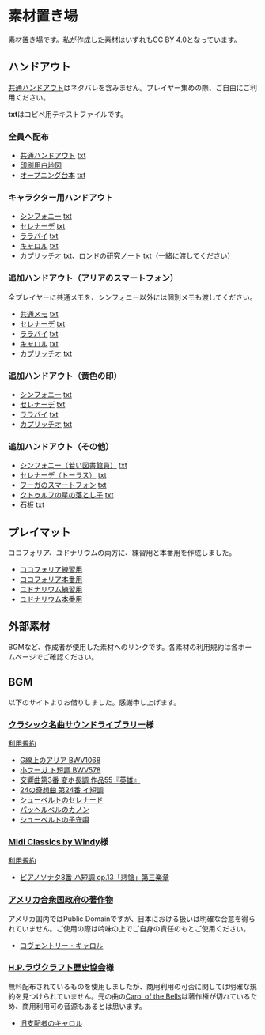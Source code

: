 # 素材置き場
素材置き場です。私が作成した素材はいずれもCC BY 4.0となっています。

## ハンドアウト
[共通ハンドアウト](resources/HandOuts/CommonHandOut.pdf)はネタバレを含みません。プレイヤー集めの際、ご自由にご利用ください。

**txt**はコピペ用テキストファイルです。

### 全員へ配布
- [共通ハンドアウト](resources/HandOuts/CommonHandOut.pdf) [txt](resources/HandOuts/txt/CommonHandOut.txt)
- [印刷用白地図](resources/Handouts/MapForPrint.pdf)
- [オープニング台本](resources/Handouts/Opening.pdf) [txt](resources/HandOuts/txt/Opening.txt)

###  キャラクター用ハンドアウト
- [シンフォニー](resources/HandOuts/1_PCHandOut/PC1_Symphony.pdf) [txt](resources/HandOuts/txt/PC1_Symphony.txt)
- [セレナーデ](resources/HandOuts/1_PCHandOut/PC2_Serenade.pdf) [txt](resources/HandOuts/txt/PC2_Serenade.txt)
- [ララバイ](resources/HandOuts/1_PCHandOut/PC3_Lullaby.pdf) [txt](resources/HandOuts/txt/PC3_Lullaby.txt)
- [キャロル](resources/HandOuts/1_PCHandOut/PC4_Carol.pdf) [txt](resources/HandOuts/txt/PC4_Carol.txt)
- [カプリッチオ](resources/HandOuts/1_PCHandOut/PC5_Capriccio.pdf) [txt](resources/HandOuts/txt/PC5_Capriccio.txt)、[ロンドの研究ノート](resources/HandOuts/1_PCHandOut/Rondo_research_note.pdf) [txt](resources/HandOuts/txt/Rondo_research_note.txt)（一緒に渡してください）

### 追加ハンドアウト（アリアのスマートフォン）
全プレイヤーに共通メモを、シンフォニー以外には個別メモも渡してください。

- [共通メモ](resources/HandOuts/2_Aria_Memo/Aria_Memo_Common.pdf) [txt](resources/HandOuts/txt/Aria_Memo_Common.txt)
- [セレナーデ](resources/HandOuts/2_Aria_Memo/Aria_Memo_PC2_Serenade.pdf) [txt](resources/HandOuts/txt/Aria_Memo_PC2_Serenade.txt)
- [ララバイ](resources/HandOuts/2_Aria_Memo/Aria_Memo_PC3_Lullaby.pdf) [txt](resources/HandOuts/txt/Aria_Memo_PC3_Lullaby.txt)
- [キャロル](resources/HandOuts/2_Aria_Memo/Aria_Memo_PC4_Carol.pdf) [txt](resources/HandOuts/txt/Aria_Memo_PC4_Carol.txt)
- [カプリッチオ](resources/HandOuts/2_Aria_Memo/Aria_Memo_PC5_Capriccio.pdf) [txt](resources/HandOuts/txt/Aria_Memo_PC5_Capriccio.txt)

### 追加ハンドアウト（黄色の印）
- [シンフォニー](resources/HandOuts/3_Yellow_Sign/Yellow_Sign_PC1_Symphony.pdf) [txt](resources/HandOuts/txt/Yellow_Sign_PC1_Symphony.txt)
- [セレナーデ](resources/HandOuts/3_Yellow_Sign/Yellow_Sign_PC2_Serenade.pdf) [txt](resources/HandOuts/txt/Yellow_Sign_PC2_Serenade.txt)
- [ララバイ](resources/HandOuts/3_Yellow_Sign/Yellow_Sign_PC3_Lullaby.pdf) [txt](resources/HandOuts/txt/Yellow_Sign_PC3_Lullaby.txt)
- [カプリッチオ](resources/HandOuts/3_Yellow_Sign/Yellow_Sign_PC5_Capriccio.pdf) [txt](resources/HandOuts/txt/Yellow_Sign_PC5_Capriccio.txt)

### 追加ハンドアウト（その他）
- [シンフォニー（若い図書館員）](resources/HandOuts/4_Other_Additional/Additional_Info_PC1_Symphony.pdf) [txt](resources/HandOuts/txt/Additional_Info_PC1_Symphony.txt)
- [セレナーデ（トーラス）](resources/HandOuts/4_Other_Additional/Additional_Info_PC2_Serenade.pdf) [txt](resources/HandOuts/txt/Additional_Info_PC2_Serenade.txt)
- [フーガのスマートフォン](resources/HandOuts/4_Other_Additional/Fuga_Smartphone.pdf) [txt](resources/HandOuts/txt/Fuga_Smartphone.txt)
- [クトゥルフの星の落とし子](resources/HandOuts/4_Other_Additional/StarSpawnOfCthulhu.pdf) [txt](resources/HandOuts/txt/StarSpawnOfCthulhu.txt)
- [石板](resources/HandOuts/4_Other_Additional/TheStele.pdf) [txt](resources/HandOuts/txt/TheStele.txt)

## プレイマット
ココフォリア、ユドナリウムの両方に、練習用と本番用を作成しました。

- [ココフォリア練習用](https://drive.google.com/file/d/1S7s6l9p6TWkl_tP0ugp6ZICPuw4VmAi1/view?usp=sharing)
- [ココフォリア本番用](https://drive.google.com/file/d/1CXjoZzjglGF_JMq50Wf2uJI9PdbHhRhU/view?usp=sharing)
- [ユドナリウム練習用](https://drive.google.com/file/d/1bcFbPqDETO440ykwcoIWLw6G6X4HlQVe/view?usp=sharing)
- [ユドナリウム本番用](https://drive.google.com/file/d/1u3jljBxhDQ5eOHWzyM-Bfv4AR7zknQPU/view?usp=sharing)

## 外部素材
BGMなど、作成者が使用した素材へのリンクです。各素材の利用規約は各ホームページでご確認ください。
## BGM
以下のサイトよりお借りしました。感謝申し上げます。

### [クラシック名曲サウンドライブラリー](http://classical-sound.seesaa.net/)様
[利用規約](http://andotowa.quu.cc/about.html)

- [G線上のアリア BWV1068](http://classical-sound.seesaa.net/article/470966445.html)
- [小フーガ ト短調 BWV578](http://classical-sound.seesaa.net/article/218983440.html)
- [交響曲第3番 変ホ長調 作品55『英雄』](http://classical-sound.seesaa.net/article/465448569.html)
- [24の奇想曲 第24番 イ短調](http://classical-sound.seesaa.net/article/217720806.html)
- [シューベルトのセレナード](http://classical-sound.seesaa.net/article/210779741.html)
- [パッヘルベルのカノン](http://classical-sound.seesaa.net/article/472845789.html)
- [シューベルトの子守唄](http://classical-sound.seesaa.net/article/210855449.html)

### [Midi Classics by Windy](https://windy-vis.com/art/classic-midi/ent5.htm)様
[利用規約](https://windy-vis.com/art/download/index.html)

- [ピアノソナタ8番 ハ短調 op.13「悲愴」第三楽章](https://windy-vis.com/art/viewer/Beethoven_Pathetique3.htm)

### [アメリカ合衆国政府の著作物](https://ja.wikipedia.org/wiki/%E3%82%A2%E3%83%A1%E3%83%AA%E3%82%AB%E5%90%88%E8%A1%86%E5%9B%BD%E6%94%BF%E5%BA%9C%E3%81%AE%E8%91%97%E4%BD%9C%E7%89%A9)
アメリカ国内ではPublic Domainですが、日本における扱いは明確な合意を得られていません。ご使用の際は吟味の上でご自身の責任のもとご使用ください。

- [コヴェントリー・キャロル](https://ja.wikipedia.org/wiki/%E3%83%95%E3%82%A1%E3%82%A4%E3%83%AB:U.S._Army_Band_-_Coventry_Carol.ogg)

### [H.P.ラヴクラフト歴史協会](https://www.hplhs.org/)様
無料配布されているものを使用しましたが、商用利用の可否に関しては明確な規約を見つけられていません。元の曲の[Carol of the Bells](https://ja.wikipedia.org/wiki/%E3%82%AD%E3%83%A3%E3%83%AD%E3%83%AB%E3%83%BB%E3%82%AA%E3%83%96%E3%83%BB%E3%82%B6%E3%83%BB%E3%83%99%E3%83%AB)は著作権が切れているため、商用利用可の音源もあるとは思います。

- [旧支配者のキャロル](https://store.hplhs.org/products/a-very-scary-solstice)
